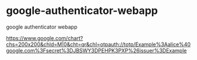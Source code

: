 # google-authenticator-webapp
google authenticator webapp

https://www.google.com/chart?chs=200x200&chld=M|0&cht=qr&chl=otpauth://totp/Example%3Aalice%40google.com%3Fsecret%3DJBSWY3DPEHPK3PXP%26issuer%3DExample
